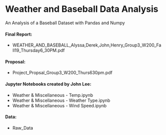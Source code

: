 # Weather and Baseball Data Analysis
An Analysis of a Baseball Dataset with Pandas and Numpy

#### Final Report: 
- WEATHER_AND_BASEBALL_Alyssa,Derek,John,Henry_Group3_W200_Fall19_Thursday6_30PM.pdf

#### Proposal: 
- Project_Propsal_Group3_W200_Thurs630pm.pdf

#### Jupyter Notebooks created by John Lee:
- Weather & Miscellaneous - Temp.ipynb  
- Weather & Miscellaneous - Weather Type.ipynb  
- Weather & Miscellaneous - Wind Speed.ipynb  

#### Data:
- Raw_Data
